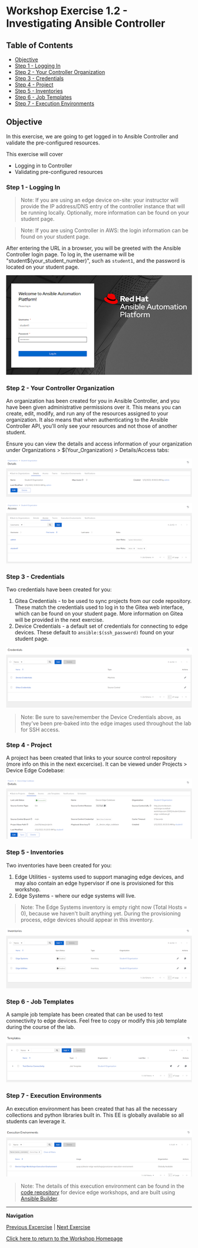 # Workshop Exercise 1.2 - Investigating Ansible Controller

## Table of Contents

* [Objective](#objective)
* [Step 1 - Logging In](#step-1---logging-in)
* [Step 2 - Your Controller Organization](#step-2---your-controller-organization)
* [Step 3 - Credentials](#step-3---credentials)
* [Step 4 - Project](#step-4---project)
* [Step 5 - Inventories](#step-5---inventories)
* [Step 6 - Job Templates](#step-6---job-templates)
* [Step 7 - Execution Environments](#step-7---execution-environments)

## Objective

In this exercise, we are going to get logged in to Ansible Controller and validate the pre-configured resources.

This exercise will cover

* Logging in to Controller
* Validating pre-configured resources


### Step 1 - Logging In

> Note: If you are using an edge device on-site: your instructor will provide the IP address/DNS entry of the controller instance that will be running locally. Optionally, more information can be found on your student page.

> Note: If you are using Controller in AWS: the login information can be found on your student page.

After entering the URL in a browser, you will be greeted with the Ansible Controller login page. To log in, the username will be "student$(your_student_number)", such as `student1`, and the password is located on your student page.

![Controller Login Page](../images/controller-login.png)
 
### Step 2 - Your Controller Organization

An organization has been created for you in Ansible Controller, and you have been given administrative permissions over it. This means you can create, edit, modify, and run any of the resources assigned to your organization. It also means that when authenticating to the Ansible Controller API, you'll only see your resources and not those of another student.

Ensure you can view the details and access information of your organization under Organizations > $(Your_Organization) > Details/Access tabs:

![Organization Details](../images/org-details.png)

![Organization Access](../images/org-access.png)

### Step 3 - Credentials

Two credentials have been created for you:
1. Gitea Credentials - to be used to sync projects from our code repository. These match the credentials used to log in to the Gitea web interface, which can be found on your student page. More information on Gitea will be provided in the next exercise.
2. Device Credentials - a default set of credentials for connecting to edge devices. These default to `ansible:$(ssh_password)` found on your student page.

![Credentials](../images/credentials.png)

> Note: Be sure to save/remember the Device Credentials above, as they've been pre-baked into the edge images used throughout the lab for SSH access.

### Step 4 - Project

A project has been created that links to your source control repository (more info on this in the next excercise). It can be viewed under Projects > Device Edge Codebase:

![Project](../images/project.png)

### Step 5 - Inventories

Two inventories have been created for you:
1. Edge Utilities - systems used to support managing edge devices, and may also contain an edge hypervisor if one is provisioned for this workshop.
2. Edge Systems - where our edge systems will live.

> Note: The Edge Systems inventory is empty right now (Total Hosts = 0), because we haven't built anything yet. During the provisioning process, edge devices should appear in this inventory.

![Inventories](../images/inventories.png)

### Step 6 - Job Templates

A sample job template has been created that can be used to test connectivity to edge devices. Feel free to copy or modify this job template during the course of the lab.

![Templates](../images/templates.png)

### Step 7 - Execution Environments

An execution environment has been created that has all the necessary collections and python libraries built in. This EE is globally available so all students can leverage it.

![Execution Environments](../images/ee.png)

> Note: The details of this execution environment can be found in the [code repository](https://github.com/redhat-manufacturing/device-edge-workshops/tree/main/execution-environment) for device edge workshops, and are built using [Ansible Builder](https://www.ansible.com/blog/introduction-to-ansible-builder).

---
**Navigation**

[Previous Excercise](../1.1-preflight) | [Next Exercise](../1.3-source-control-intro)

[Click here to return to the Workshop Homepage](../README.md)
